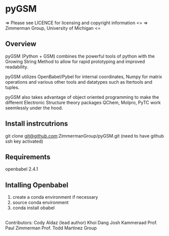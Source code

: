 # pyGSM

 => Please see LICENCE for licensing and copyright information <= 
       =>    Zimmerman Group, University of Michigan <= 

## Overview
pyGSM (Python + GSM) combines the powerful tools of python with the
Growing String Method to allow for rapid prototyping and improved
readability.

pyGSM utilizes OpenBabel/Pybel for internal coordinates,
Numpy for matrix operations and various other tools and datatypes
such as Itertools and tuples. 

pyGSM also takes advantage of object oriented programming to make
the different Electronic Structure theory packages
QChem, Molpro, PyTC work seemlessly under the hood. 

## Install instrcutrions
git clone git@github.com:ZimmermanGroup/pyGSM.git
(need to have github ssh key activated)

## Requirements
openbabel 2.4.1

## Intalling Openbabel 

1) create a conda environment if necessary
2) source conda environment
3) conda install obabel


##

Contributors:
    Cody Aldaz (lead author)
    Khoi Dang
    Josh Kammeraad
    Prof. Paul Zimmerman
    Prof. Todd Martinez Group
    

